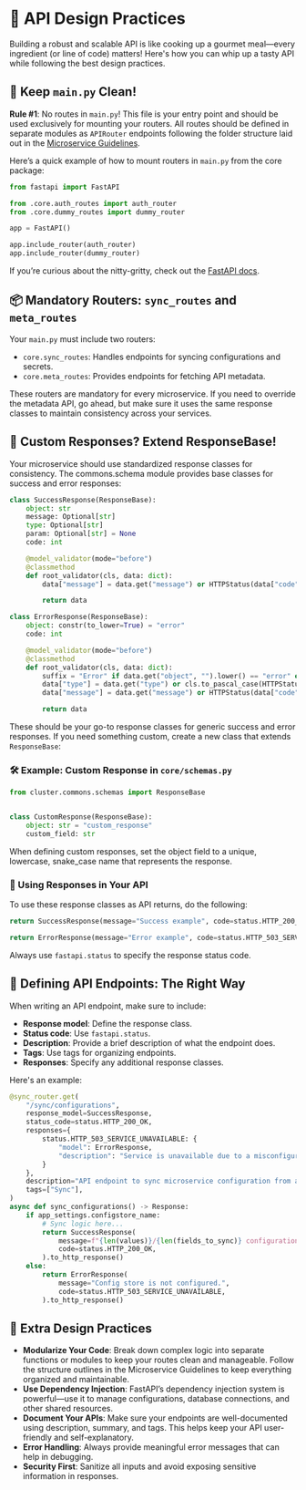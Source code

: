 # 🚀 API Design Practices

Building a robust and scalable API is like cooking up a gourmet meal—every ingredient (or line of code) matters! Here's
how you can whip up a tasty API while following the best design practices.

## 🛑 Keep `main.py` Clean!

**Rule #1**: No routes in `main.py`! This file is your entry point and should be used exclusively for mounting your
routers. All routes should be defined in separate modules as `APIRouter` endpoints following the folder structure laid
out in the [Microservice Guidelines](./microservice_guidelines.md).

Here’s a quick example of how to mount routers in `main.py` from the core package:

```python
from fastapi import FastAPI

from .core.auth_routes import auth_router
from .core.dummy_routes import dummy_router

app = FastAPI()

app.include_router(auth_router)
app.include_router(dummy_router)
```

If you’re curious about the nitty-gritty, check out
the [FastAPI docs](https://fastapi.tiangolo.com/reference/apirouter).

## 📦 Mandatory Routers: `sync_routes` and `meta_routes`

Your `main.py` must include two routers:

- `core.sync_routes`: Handles endpoints for syncing configurations and secrets.
- `core.meta_routes`: Provides endpoints for fetching API metadata.

These routers are mandatory for every microservice. If you need to override the metadata API, go ahead, but make sure it
uses the same response classes to maintain consistency across your services.

## 🧩 Custom Responses? Extend ResponseBase!

Your microservice should use standardized response classes for consistency. The commons.schema module provides base
classes for success and error responses:

```python
class SuccessResponse(ResponseBase):
    object: str
    message: Optional[str]
    type: Optional[str]
    param: Optional[str] = None
    code: int

    @model_validator(mode="before")
    @classmethod
    def root_validator(cls, data: dict):
        data["message"] = data.get("message") or HTTPStatus(data["code"]).description

        return data

```

```python
class ErrorResponse(ResponseBase):
    object: constr(to_lower=True) = "error"
    code: int

    @model_validator(mode="before")
    @classmethod
    def root_validator(cls, data: dict):
        suffix = "Error" if data.get("object", "").lower() == "error" else ""
        data["type"] = data.get("type") or cls.to_pascal_case(HTTPStatus(data["code"]).phrase, suffix)
        data["message"] = data.get("message") or HTTPStatus(data["code"]).description

        return data

```

These should be your go-to response classes for generic success and error responses. If you need something custom,
create a new class that extends `ResponseBase`:

### 🛠️ Example: Custom Response in `core/schemas.py`

```python
from cluster.commons.schemas import ResponseBase


class CustomResponse(ResponseBase):
    object: str = "custom_response"
    custom_field: str
```

When defining custom responses, set the object field to a unique, lowercase, snake_case name that represents the
response.

### 🎯 Using Responses in Your API

To use these response classes as API returns, do the following:

```python
return SuccessResponse(message="Success example", code=status.HTTP_200_OK).to_http_response()

return ErrorResponse(message="Error example", code=status.HTTP_503_SERVICE_UNAVAILABLE).to_http_response()
```

Always use `fastapi.status` to specify the response status code.

## 📝 Defining API Endpoints: The Right Way

When writing an API endpoint, make sure to include:

- **Response model**: Define the response class.
- **Status code**: Use `fastapi.status`.
- **Description**: Provide a brief description of what the endpoint does.
- **Tags**: Use tags for organizing endpoints.
- **Responses**: Specify any additional response classes.

Here's an example:

```python
@sync_router.get(
    "/sync/configurations",
    response_model=SuccessResponse,
    status_code=status.HTTP_200_OK,
    responses={
        status.HTTP_503_SERVICE_UNAVAILABLE: {
            "model": ErrorResponse,
            "description": "Service is unavailable due to a misconfigured configuration store",
        }
    },
    description="API endpoint to sync microservice configuration from a supported configstore.",
    tags=["Sync"],
)
async def sync_configurations() -> Response:
    if app_settings.configstore_name:
        # Sync logic here...
        return SuccessResponse(
            message=f"{len(values)}/{len(fields_to_sync)} configuration(s) synced.",
            code=status.HTTP_200_OK,
        ).to_http_response()
    else:
        return ErrorResponse(
            message="Config store is not configured.",
            code=status.HTTP_503_SERVICE_UNAVAILABLE,
        ).to_http_response()

```

## 🚀 Extra Design Practices

- **Modularize Your Code**: Break down complex logic into separate functions or modules to keep your routes clean and
  manageable. Follow the structure outlines in the Microservice Guidelines to keep everything organized and
  maintainable.
- **Use Dependency Injection**: FastAPI’s dependency injection system is powerful—use it to manage configurations,
  database connections, and other shared resources.
- **Document Your APIs**: Make sure your endpoints are well-documented using description, summary, and tags. This helps
  keep your API user-friendly and self-explanatory.
- **Error Handling**: Always provide meaningful error messages that can help in debugging.
- **Security First**: Sanitize all inputs and avoid exposing sensitive information in responses.